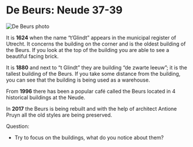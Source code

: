 # De Beurs: Neude 37-39

![De Beurs photo](/assets/data-models/stories/2019100004_neude_de-beurs-history/featured.png)

It is **1624** when the name “t’Glindt” appears in the municipal register of Utrecht. It concerns the building on the corner and is the oldest building of the Beurs. If you look at the top of the building you are able to see a beautiful facing brick.

It is **1880** and next to “t Glindt” they are building “de zwarte leeuw”; it is the tallest building of the Beurs. If you take some distance from the building, you can see that the building is being used as a warehouse.

From **1996** there has been a popular café called the Beurs located in 4 historical buildings at the Neude.

In **2017** the Beurs is being rebuilt and with the help of architect Antione Pruyn all the old styles are being preserved.

Question:

- Try to focus on the buildings, what do you notice about them?
